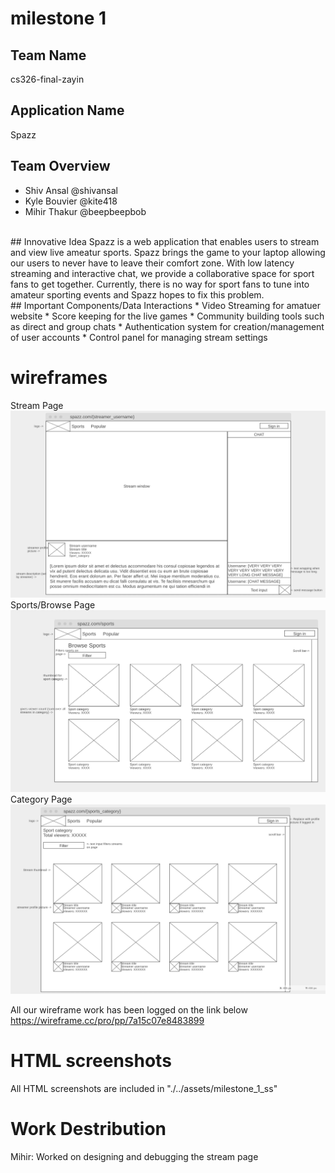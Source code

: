 # milestone 1
## Team Name
cs326-final-zayin
<br>
## Application Name
Spazz
## Team Overview
* Shiv Ansal @shivansal 
* Kyle Bouvier @kite418 
* Mihir Thakur @beepbeepbob 
<br>
## Innovative Idea
Spazz is a web application that enables users to stream and view live ameatur sports. Spazz brings the game to your laptop allowing our users to never have to leave their comfort zone. With low latency streaming and interactive chat, we provide a collaborative space for sport fans to get together. Currently, there is no way for sport fans to tune into amateur sporting events and Spazz hopes to fix this problem. 
<br>
## Important Components/Data Interactions  
* Video Streaming for amatuer website  
* Score keeping for the live games  
* Community building tools such as direct and group chats  
* Authentication system for creation/management of user accounts  
* Control panel for managing stream settings  

# wireframes
Stream Page
![Stream Page Wireframe](../assets/Milestone_1_ss/wireframe_stream.png)
Sports/Browse Page
![Sports/Browse Page Wireframe](../assets/Milestone_1_ss/wireframe_browse.png)
Category Page
![Category Page Wireframe](../assets/Milestone_1_ss/wireframe_category.png)

All our wireframe work has been logged on the link below
https://wireframe.cc/pro/pp/7a15c07e8483899

# HTML screenshots
All HTML screenshots are included in "./../assets/milestone_1_ss"

# Work Destribution

Mihir: Worked on designing and debugging the stream page
